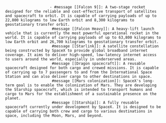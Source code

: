 						- #message [[Falcon 9]]: A two-stage rocket designed for the reliable and cost-effective transport of satellites and spacecraft to orbit. It is capable of carrying payloads of up to 22,800 kilograms to low Earth orbit and 8,300 kilograms to geostationary transfer orbit.
						 #message [[Falcon Heavy]]: A heavy-lift launch vehicle that is currently the most powerful operational rocket in the world. It is capable of carrying payloads of up to 63,800 kilograms to low Earth orbit and 26,700 kilograms to geostationary transfer orbit.
						 #message [[Starlink]]: A satellite constellation being constructed by SpaceX to provide global broadband internet coverage. It aims to deliver high-speed, low-latency internet access to users around the world, especially in underserved areas.
						 #message [[Dragon spacecraft]]: A reusable spacecraft designed for both cargo and crewed missions. It is capable of carrying up to 7 passengers to and from the International Space Station and can also deliver cargo to other destinations in space.
						 #message [[Mars colonization]]: SpaceX's long-term goal is to enable the colonization of Mars. They are developing the Starship spacecraft, which is intended to transport humans and cargo to Mars for the establishment of a sustainable presence on the planet.
						 #message [[Starship]]: A fully reusable spacecraft currently under development by SpaceX. It is designed to be capable of carrying both crew and cargo to various destinations in space, including the Moon, Mars, and beyond.



